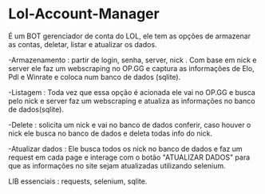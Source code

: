 # Lol-Account-Manager
É um BOT gerenciador de conta do LOL, ele tem as opções de armazenar as contas, deletar, listar e atualizar os dados. 

-Armazenamento :  partir de login, senha, server, nick . Com base em nick e server ele faz um webscraping no OP.GG e captura as informações de Elo, Pdl e Winrate e coloca num banco de dados (sqlite).

-Listagem : Toda vez que essa opção é acionada ele vai no OP.GG e busca pelo nick e server faz um webscraping e atualiza as informações no banco de dados(sqlite).

-Delete : solicita um nick e vai no banco de dados conferir, caso houver o nick ele busca no banco de dados e deleta todas info do nick.

-Atualizar dados : Ele busca todos os nick no banco de dados e faz um request em cada page e interage com o botão "ATUALIZAR DADOS" para que as informações no site sejam atualizadas utilizando selenium.

LIB essenciais : requests, selenium, sqlite.
